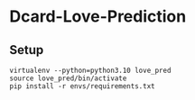 # Dcard-Love-Prediction

## Setup
```
virtualenv --python=python3.10 love_pred
source love_pred/bin/activate
pip install -r envs/requirements.txt
```

